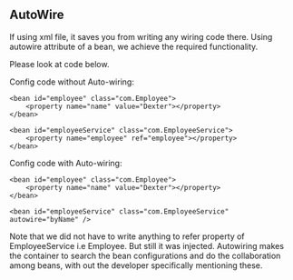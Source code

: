 ## AutoWire ##

If using xml file, it saves you from writing any wiring code there. Using autowire attribute of a bean, we achieve the required functionality.

Please look at code below.

Config code without Auto-wiring:
```
<bean id="employee" class="com.Employee">   
    <property name="name" value="Dexter"></property>
</bean>

<bean id="employeeService" class="com.EmployeeService">
    <property name="employee" ref="employee"></property>
</bean>
```

Config code with Auto-wiring:
```
<bean id="employee" class="com.Employee">   
    <property name="name" value="Dexter"></property>
</bean>

<bean id="employeeService" class="com.EmployeeService" autowire="byName" /> 
```
Note that we did not have to write anything to refer property of EmployeeService i.e Employee. But still it was injected. Autowiring makes the container to search the bean configurations and do the collaboration among beans, with out the developer specifically mentioning these.
